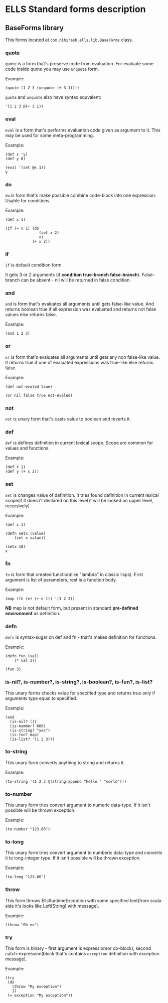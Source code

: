 # ELLS Standard forms description

## BaseForms library

This forms located at `com.nihirash.ells.lib.BaseForms` class.

### quote

`quote` is a form that's preserve code from evaluation. For evaluate some code inside quote you may use `unquote` form.

Example:

```
(quote (1 2 3 (unquote (+ 3 1))))
```

`quote` and `unquote` also have syntax equvalent:

```
'(1 2 3 @(+ 3 1))
```

### eval

`eval` is a form that's performs evaluation code given as argument to it. This may be used for some meta-programming.

Example:

```
(def x 'y)
(def y 0)

(eval '(set @x 1))
y
```

### do

`do` is form that's make possible combine code-block into one expression. Usable for conditions.

Example:

```
(def x 1)

(if (= x 1) (do
               (set x 2)
               x)
            (+ x 2))
```

### if

`if` is default condition form.

It gets 3 or 2 arguments (if **condition** **true-branch** **false-branch**). False-branch can be absent - nil will be returned in false condition.

### and

`and` is form that's evaluates all arguments until gets false-like value. And returns boolean true if all expression was evaluated and returns not false values else returns false.

Example:

```
(and 1 2 3)
```

### or

`or` is form that's evaluates all arguments until gets any non false-like value. It returns true if one of evaluated expressions was true-like else returns false.

Example:

```
(def not-evaled true)

(or nil false true not-evaled)
```

### not

`not` is unary form that's casts value to boolean and reverts it.

### def

`def` is defines definition in current lexical scope. Scope are common for values and functions.

Example:

```
(def x 1)
(def y (+ x 2))
```

### set

`set` is changes value of definition. It tries found definition in current lexical scope(if it doesn't declared on this level it will be looked on upper level, recursively)

Example:

```
(def x 1)

(defn setx (value)
    (set x value))

(setx 10)
x
```

### fn

`fn` is form that created function(like "lambda" in classic lisps). First argument is list of parameters, rest is a function body.

Example:

```
(map (fn (e) (+ e 1)) '(1 2 3))
```

**NB** map is not default form, but present in standard **pre-defined environment** as definition.

### defn

`defn` is syntax-sugar on def and fn - that's makes definition for functions.

Example:

```
(defn fun (val)
    (* val 3))

(fun 3)
```

### is-nil?, is-number?, is-string?, is-boolean?, is-fun?, is-list?

This unary forms checks value for specified type and returns true only if arguments type equal to specified.

Example:

```
(and
  (is-nil? ())
  (is-number? 666)
  (is-string? "yes")
  (is-fun? map)
  (is-list? '(1 2 3)))
```

### to-string

This unary form converts anything to string and returns it.

Example:

```
(to-string '(1 2 3 @(string-append "hello " "world")))
```

### to-number

This unary form tries convert argument to numeric data-type. If it isn't possible will be thrown exception.

Example:

```
(to-number "123.66")
```

### to-long

This unary form tries convert argument to numberic data-type and converts it to long-integer type.  If it isn't possible will be thrown exception.

Example:

```
(to-long "123.66")
```


### throw

This form throws EllsRuntimeException with some specified text(from scala-side it's looks like Left[String] with message).

Example:

```
(throw "Oh no")
```

### try

This form is binary - first argument is expression(or do-block), second catch-expression(block that's contains `exception` definition with exception message).

Example:

```
(try
 (do
   (throw "My exception")
   1)
 (= exception "My exception"))
```

